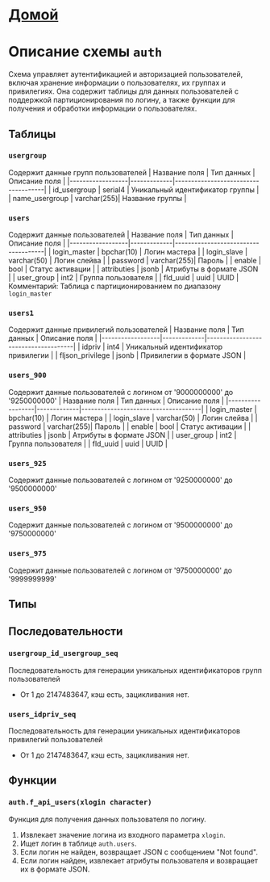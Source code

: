 # [Домой](./README.MD)

# Описание схемы `auth`
Схема управляет аутентификацией и авторизацией пользователей, включая хранение информации о пользователях, их группах и привилегиях. Она содержит таблицы для данных пользователей с поддержкой партиционирования по логину, а также функции для получения и обработки информации о пользователях.

## Таблицы

### `usergroup`
Содержит данные групп пользователей
| Название поля    | Тип данных  | Описание поля                       |
|------------------|-------------|-------------------------------------|
| id_usergroup     | serial4     | Уникальный идентификатор группы    |
| name_usergroup   | varchar(255)| Название группы                    |

### `users`
Содержит данные пользователей
| Название поля    | Тип данных  | Описание поля                       |
|------------------|-------------|-------------------------------------|
| login_master     | bpchar(10)  | Логин мастера                       |
| login_slave      | varchar(50) | Логин слейва                        |
| password         | varchar(255)| Пароль                              |
| enable           | bool        | Статус активации                    |
| attributies      | jsonb       | Атрибуты в формате JSON             |
| user_group       | int2        | Группа пользователя                 |
| fld_uuid         | uuid        | UUID                                |
Комментарий: Таблица с партиционированием по диапазону `login_master`

### `users1`
Содержит данные привилегий пользователей
| Название поля    | Тип данных  | Описание поля                       |
|------------------|-------------|-------------------------------------|
| idpriv           | int4        | Уникальный идентификатор привилегии |
| fljson_privilege | jsonb       | Привилегии в формате JSON           |

### `users_900`
Содержит данные пользователей с логином от '9000000000' до '9250000000'
| Название поля    | Тип данных  | Описание поля                       |
|------------------|-------------|-------------------------------------|
| login_master     | bpchar(10)  | Логин мастера                       |
| login_slave      | varchar(50) | Логин слейва                        |
| password         | varchar(255)| Пароль                              |
| enable           | bool        | Статус активации                    |
| attributies      | jsonb       | Атрибуты в формате JSON             |
| user_group       | int2        | Группа пользователя                 |
| fld_uuid         | uuid        | UUID                                |

### `users_925`
Содержит данные пользователей с логином от '9250000000' до '9500000000'

### `users_950`
Содержит данные пользователей с логином от '9500000000' до '9750000000'

### `users_975`
Содержит данные пользователей с логином от '9750000000' до '9999999999'

## Типы

## Последовательности

### `usergroup_id_usergroup_seq`
Последовательность для генерации уникальных идентификаторов групп пользователей
- От 1 до 2147483647, кэш есть, зацикливания нет.

### `users_idpriv_seq`
Последовательность для генерации уникальных идентификаторов привилегий пользователей
- От 1 до 2147483647, кэш есть, зацикливания нет.

## Функции

### `auth.f_api_users(xlogin character)`
Функция для получения данных пользователя по логину.
1. Извлекает значение логина из входного параметра `xlogin`.
2. Ищет логин в таблице `auth.users`.
3. Если логин не найден, возвращает JSON с сообщением "Not found".
4. Если логин найден, извлекает атрибуты пользователя и возвращает их в формате JSON.